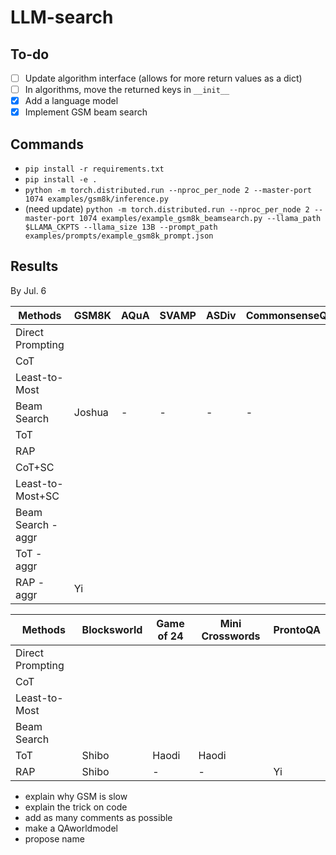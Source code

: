 # LLM-search

## To-do
- [ ] Update algorithm interface (allows for more return values as a dict)
- [ ] In algorithms, move the returned keys in `__init__`
- [x] Add a language model
- [x] Implement GSM beam search

## Commands
- `pip install -r requirements.txt`
- `pip install -e .`
- `python -m torch.distributed.run --nproc_per_node 2 --master-port 1074 examples/gsm8k/inference.py`
- (need update) `python -m torch.distributed.run --nproc_per_node 2 --master-port 1074 examples/example_gsm8k_beamsearch.py --llama_path $LLAMA_CKPTS --llama_size 13B --prompt_path examples/prompts/example_gsm8k_prompt.json`

## Results

By Jul. 6

|Methods|GSM8K|AQuA|SVAMP|ASDiv|CommonsenseQA|StrategyQA|
|-|-|-|-|-|-|-|
|Direct Prompting||
|CoT|
|Least-to-Most|
|Beam Search|Joshua|-|-|-|-|-|-|
|ToT|
|RAP|
|CoT+SC|
|Least-to-Most+SC|||||||
|Beam Search - aggr|
|ToT - aggr|
|RAP - aggr|Yi||||||


|Methods|Blocksworld|Game of 24|Mini Crosswords|ProntoQA|
|-|-|-|-|-|
|Direct Prompting|
|CoT|
|Least-to-Most|
|Beam Search|
|ToT|Shibo|Haodi|Haodi||
|RAP|Shibo|-|-|Yi|

- explain why GSM is slow
- explain the trick on code
- add as many comments as possible
- make a QAworldmodel
- propose name